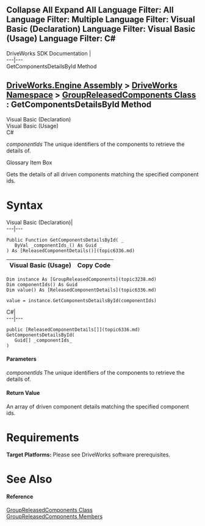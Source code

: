 Collapse All Expand All Language Filter: All  Language Filter: Multiple  Language Filter: Visual Basic (Declaration) Language Filter: Visual Basic (Usage) Language Filter: C#  
---  
DriveWorks SDK Documentation  |   
---|---  
GetComponentsDetailsById Method   
  
[DriveWorks.Engine Assembly](topic2156.md) > [DriveWorks Namespace](topic2159.md) > [GroupReleasedComponents Class](topic3238.md) : GetComponentsDetailsById Method  
---  
  
Visual Basic (Declaration)    
Visual Basic (Usage)    
C# 

_componentIds_
    The unique identifiers of the components to retrieve the details of.

Glossary Item Box

Gets the details of all driven components matching the specified component ids. 

# Syntax

Visual Basic (Declaration)|   
---|---  
      
    
    Public Function GetComponentsDetailsById( _
       ByVal _componentIds_() As Guid _
    ) As [ReleasedComponentDetails()](topic6336.md)  
  
Visual Basic (Usage)| Copy Code  
---|---  
      
    
    Dim instance As [GroupReleasedComponents](topic3238.md)
    Dim componentIds() As Guid
    Dim value() As [ReleasedComponentDetails](topic6336.md)
     
    value = instance.GetComponentsDetailsById(componentIds)  
  
C#|   
---|---  
      
    
    public [ReleasedComponentDetails[]](topic6336.md) GetComponentsDetailsById( 
       Guid[] _componentIds_
    )  
  
#### Parameters

 _componentIds_
    The unique identifiers of the components to retrieve the details of.

#### Return Value

An array of driven component details matching the specified component ids.

# Requirements

**Target Platforms:** Please see DriveWorks software prerequisites.

# See Also

#### Reference

[GroupReleasedComponents Class](topic3238.md)   
[GroupReleasedComponents Members](topic3239.md)



